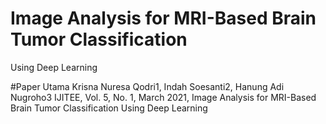 # Image Analysis for MRI-Based Brain Tumor Classification
Using Deep Learning

#Paper Utama
Krisna Nuresa Qodri1, Indah Soesanti2, Hanung Adi Nugroho3 IJITEE, Vol. 5, No. 1, March 2021, Image Analysis for MRI-Based Brain Tumor Classification
Using Deep Learning
